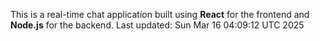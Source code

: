 This is a real-time chat application built using **React** for the frontend and **Node.js** for the backend.
Last updated: Sun Mar 16 04:09:12 UTC 2025
